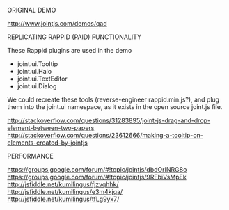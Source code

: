 ORIGINAL DEMO

http://www.jointjs.com/demos/qad


REPLICATING RAPPID (PAID) FUNCTIONALITY

These Rappid plugins are used in the demo
* joint.ui.Tooltip
* joint.ui.Halo
* joint.ui.TextEditor
* joint.ui.Dialog

We could recreate these tools (reverse-engineer rappid.min.js?), and plug them into the joint.ui namespace, as it exists in the open source joint.js file.

http://stackoverflow.com/questions/31283895/joint-js-drag-and-drop-element-between-two-papers
http://stackoverflow.com/questions/23612666/making-a-tooltip-on-elements-created-by-jointjs


PERFORMANCE

https://groups.google.com/forum/#!topic/jointjs/dbdOrINRG8o
https://groups.google.com/forum/#!topic/jointjs/9RFbiVsMpEk
http://jsfiddle.net/kumilingus/fjzvqhhk/
http://jsfiddle.net/kumilingus/e3m4kjqa/
http://jsfiddle.net/kumilingus/tfLg9yx7/
